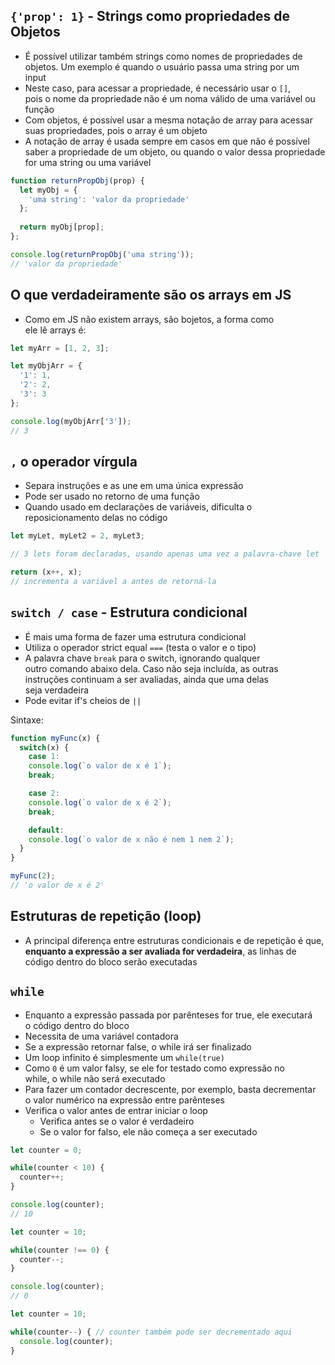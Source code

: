 ## `{'prop': 1}` - Strings como propriedades de Objetos 
- É possível utilizar também strings como nomes de propriedades de  
objetos. Um exemplo é quando o usuário passa uma string por um  
input 
- Neste caso, para acessar a propriedade, é necessário usar o `[]`,  
pois o nome da propriedade não é um noma válido de uma variável ou  
função 
- Com objetos, é possível usar a mesma notação de array para acessar  
suas propriedades, pois o array é um objeto 
- A notação de array é usada sempre em casos em que não é possível  
saber a propriedade de um objeto, ou quando o valor dessa propriedade  
for uma string ou uma variável 


```javascript
function returnPropObj(prop) {
  let myObj = {
    'uma string': 'valor da propriedade'
  };
  
  return myObj[prop];
};

console.log(returnPropObj('uma string'));
// 'valor da propriedade'
```

## O que verdadeiramente são os arrays em JS 
- Como em JS não existem arrays, são bojetos, a forma como  
ele lê arrays é: 

```javascript
let myArr = [1, 2, 3];

let myObjArr = {
  '1': 1,
  '2': 2,
  '3': 3
};

console.log(myObjArr['3']);
// 3
```

## `,` o operador vírgula 
- Separa instruções e as une em uma única expressão 
- Pode ser usado no retorno de uma função
- Quando usado em declarações de variáveis, dificulta o  
reposicionamento delas no código 

```javascript
let myLet, myLet2 = 2, myLet3;

// 3 lets foram declaradas, usando apenas uma vez a palavra-chave let
```

```javascript
return (x++, x);
// incrementa a variável a antes de retorná-la
```

## `switch / case` - Estrutura condicional
- É mais uma forma de fazer uma estrutura condicional 
- Utiliza o operador strict equal `===` (testa o valor e o tipo) 
- A palavra chave `break` para o switch, ignorando qualquer  
outro comando abaixo dela. Caso não seja incluída, as outras  
instruções continuam a ser avaliadas, ainda que uma delas  
seja verdadeira
- Pode evitar if's cheios de `||`

Sintaxe: 

```javascript
function myFunc(x) {
  switch(x) {
    case 1: 
    console.log(`o valor de x é 1`);
    break;

    case 2: 
    console.log(`o valor de x é 2`);
    break;

    default:
    console.log(`o valor de x não é nem 1 nem 2`);
  }
}

myFunc(2);
// 'o valor de x é 2'
```

## Estruturas de repetição (loop)
- A principal diferença entre estruturas condicionais e de repetição é que,  
**enquanto a expressão a ser avaliada for verdadeira**, as linhas de  
código dentro do bloco serão executadas 

## `while`
- Enquanto a expressão passada por parênteses for true, ele executará  
o código dentro do bloco 
- Necessita de uma variável contadora 
- Se a expressão retornar false, o while irá ser finalizado 
- Um loop infinito é simplesmente um `while(true)`
- Como `0` é um valor falsy, se ele for testado como expressão no  
while, o while não será executado 
- Para fazer um contador decrescente, por exemplo, basta decrementar  
o valor numérico na expressão entre parênteses 
- Verifica o valor antes de entrar iniciar o loop 
  - Verifica antes se o valor é verdadeiro 
  - Se o valor for falso, ele não começa a ser executado 

```javascript
let counter = 0;

while(counter < 10) {
  counter++;
}

console.log(counter);
// 10
```

```javascript
let counter = 10;

while(counter !== 0) {
  counter--;
}

console.log(counter);
// 0
```

```javascript
let counter = 10;

while(counter--) { // counter também pode ser decrementado aqui
  console.log(counter);
}
```